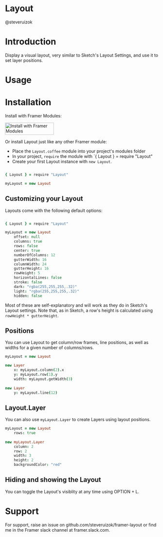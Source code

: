 # Layout
@steveruizok


# Introduction

Display a visual layout, very similar to Sketch's Layout Settings, and use it to set layer positions.


# Usage

# Installation

Install with Framer Modules:

<a href='https://open.framermodules.com/framer-layout'>
    <img alt='Install with Framer Modules'
    src='https://www.framermodules.com/assets/badge@2x.png' width='160' height='40' />
</a>

Or install Layout just like any other Framer module:

- Place the `Layout.coffee` module into your project's modules folder 
- In your project, `require` the module with `{ Layout } = require "Layout"
- Create your first Layout instance with `new Layout`.

```coffeescript

{ Layout } = require "Layout"

myLayout = new Layout
```

## Customizing your Layout

Layouts come with the following default options:

```coffeescript

{ Layout } = require "Layout"

myLayout = new Layout
	offset: null
	columns: true
	rows: false
	center: true
	numberOfColumns: 12
	gutterWidth: 16
	columnWidth: 24
	gutterHeight: 16
	rowHeight: 5
	horizontalLines: false
	stroke: false
	dark: "rgba(255,255,255,.32)"
	light: "rgba(255,255,255,.32)"
	hidden: false
```

Most of these are self-explanatory and will work as they do in Sketch's Layout settings. Note that, as in Sketch, a row's height is calculated using `rowHeight * gutterHeight`.


## Positions

You can use Layout to get column/row frames, line positions, as well as widths for a given number of columns/rows.

```coffeescript
myLayout = new Layout

new Layer
	x: myLayout.column(2).x
	y: myLayout.row(1).y
	width: myLayout.getWidth(3)
	
new Layer
	y: myLayout.line(12)
```


## Layout.Layer

You can also use `myLayout.Layer` to create Layers using layout positions.

```coffeescript
myLayout = new Layout
	rows: true
	
new myLayout.Layer
	column: 2
	row: 2
	width: 3
	height: 2
	backgroundColor: "red"
``` 


## Hiding and showing the Layout

You can toggle the Layout's visiblity at any time using OPTION + L.


# Support

For support, raise an issue on github.com/steveruizok/framer-layout or find me in the Framer slack channel at framer.slack.com.